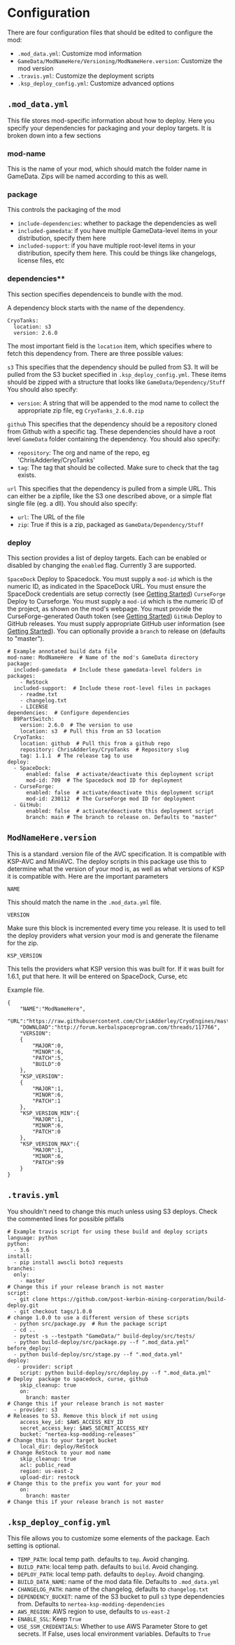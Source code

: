 # Configuration

There are four configuration files that should be edited to configure the mod:

* `.mod_data.yml`: Customize mod information
* `GameData/ModNameHere/Versioning/ModNameHere.version`: Customize the mod version
* `.travis.yml`: Customize the deployment scripts
* `.ksp_deploy_config.yml`: Customize advanced options

## `.mod_data.yml`
This file stores mod-specific information about how to deploy. Here you specify your dependencies for packaging and your deploy targets.
It is broken down into a few sections

### mod-name

This is the name of your mod, which should match the folder name in GameData. Zips will be named according to this as well.

### package

This controls the packaging of the mod

* `include-dependencies`: whether to package the dependencies as well
* `included-gamedata`: if you have multiple GameData-level items in your distribution, specify them here
* `included-support`: if you have multiple root-level items in your distribution, specify them here. This could be things like changelogs, license files, etc

### dependencies**

This section specifies dependenceis to bundle with the mod. 

A dependency block starts with the name of the dependency.
```
CryoTanks:
  location: s3
  version: 2.6.0  
```
 The most important field is the `location` item, which specifies where to fetch this dependency from. There are three possible values:

`s3`
This specifies that the dependency should be pulled from S3. It will be pulled from the S3 bucket specified in `.ksp_deploy_config.yml`. These items should be zipped with a structure that looks like `GameData/Dependency/Stuff` You should also specify:
* `version`: A string that will be appended to the mod name to collect the appropriate zip file, eg `CryoTanks_2.6.0.zip`

`github`
This specifies that the dependency should be a repository cloned from Github with a specific tag. These dependencies should have a root level `GameData` folder containing the dependency. You should also specify:
* `repository`: The org and name of the repo, eg 'ChrisAdderley/CryoTanks'
* `tag`: The tag that should be collected. Make sure to check that the tag exists.

`url`
This specifies that the dependency is pulled from a simple URL. This can either be a zipfile, like the S3 one described above, or a simple flat single file (eg. a dll). You should also specify:
* `url`: The URL of the file
* `zip`: True if this is a zip, packaged as `GameData/Dependency/Stuff`

### deploy

This section provides a list of deploy targets. Each can be enabled or disabled by changing the `enabled` flag. Currently 3 are supported.

`SpaceDock`
Deploy to Spacedock. You must supply a `mod-id` which is the numeric ID, as indicated in the SpaceDock URL. You must ensure the SpaceDock credentials are setup correctly (see [Getting Started](https://github.com/post-kerbin-mining-corporation/build-deploy/blob/master/docs/start.md))
`CurseForge`
Deploy to Curseforge. You must supply a `mod-id` which is the numeric ID of the project, as shown on the mod's webpage. You must provide the CurseForge-generated Oauth token (see [Getting Started](https://github.com/post-kerbin-mining-corporation/build-deploy/blob/master/docs/start.md))
`GitHub`
Deploy to GitHub releases. You must supply appropriate GitHub user information (see [Getting Started](https://github.com/post-kerbin-mining-corporation/build-deploy/blob/master/docs/start.md)). You can optionally provide a `branch` to release on (defaults to "master").

```
# Example annotated build data file
mod-name: ModNameHere  # Name of the mod's GameData directory
package:
  included-gamedata  # Include these gamedata-level folders in packages:
    - ReStock
  included-support:  # Include these root-level files in packages
    - readme.txt
    - changelog.txt
    - LICENSE
dependencies:  # Configure dependencies
  B9PartSwitch:
    version: 2.6.0  # The version to use
    location: s3  # Pull this from an S3 location
  CryoTanks:
    location: github  # Pull this from a github repo
    repository: ChrisAdderley/CryoTanks  # Repository slug
    tag: 1.1.1  # The release tag to use
deploy:
  - SpaceDock:
      enabled: false  # activate/deactivate this deployment script
      mod-id: 709  # The Spacedock mod ID for deployment
  - CurseForge:
      enabled: false  # activate/deactivate this deployment script
      mod-id: 230112  # The CurseForge mod ID for deployment
  - GitHub:
      enabled: false  # activate/deactivate this deployment script
      branch: main # The branch to release on. Defaults to "master"
```


## `ModNameHere.version`

This is a standard .version file of the AVC specification. It is compatible with KSP-AVC and MiniAVC. The deploy scripts in this package use this to determine what the version of your mod is, as well as what versions of KSP it is compatible with. Here are the important parameters

`NAME`

This should match the name in the `.mod_data.yml` file.

`VERSION`

Make sure this block is incremented every time you release. It is used to tell the deploy providers what version your mod is and generate the filename for the zip. 

`KSP_VERSION`

This tells the providers what KSP version this was built for. If it was built for 1.6.1, put that here. It will be entered on SpaceDock, Curse, etc

Example file.
```
{
    "NAME":"ModNameHere",
    "URL":"https://raw.githubusercontent.com/ChrisAdderley/CryoEngines/master/GameData/CryoEngines/Versioning/CryoEngines.version",
    "DOWNLOAD":"http://forum.kerbalspaceprogram.com/threads/117766",
    "VERSION":
    {
        "MAJOR":0,
        "MINOR":6,
        "PATCH":5,
        "BUILD":0
    },
    "KSP_VERSION":
    {
        "MAJOR":1,
        "MINOR":6,
        "PATCH":1
    },
    "KSP_VERSION_MIN":{
        "MAJOR":1,
        "MINOR":6,
        "PATCH":0
    },
    "KSP_VERSION_MAX":{
        "MAJOR":1,
        "MINOR":6,
        "PATCH":99
    }
}
```

## `.travis.yml`

You shouldn't need to change this much unless using S3 deploys. Check the commented lines for possible pitfalls
```
# Example travis script for using these build and deploy scripts
language: python
python:
  - 3.6
install:
  - pip install awscli boto3 requests
branches:
  only:
    - master                                                                     # Change this if your release branch is not master
script:
  - git clone https://github.com/post-kerbin-mining-corporation/build-deploy.git  
  - git checkout tags/1.0.0                                                     # change 1.0.0 to use a different version of these scripts
  - python src/package.py  # Run the package script
  - cd ..
  - pytest -s --testpath "GameData/" build-deploy/src/tests/  
  - python build-deploy/src/package.py --f ".mod_data.yml"  
before_deploy:
  - python build-deploy/src/stage.py --f ".mod_data.yml"
deploy:
   - provider: script
    script: python build-deploy/src/deploy.py --f ".mod_data.yml"              # Deploy  package to spacedock, curse, github
    skip_cleanup: true
    on:
      branch: master                                                           # Change this if your release branch is not master
  - provider: s3                                                               # Releases to S3. Remove this block if not using
    access_key_id: $AWS_ACCESS_KEY_ID
    secret_access_key: $AWS_SECRET_ACCESS_KEY
    bucket: "nertea-ksp-modding-releases"                                      # Change this to your target bucket
    local_dir: deploy/ReStock                                                  # Change ReStock to your mod name
    skip_cleanup: true
    acl: public_read
    region: us-east-2
    upload-dir: restock                                                        # Change this to the prefix you want for your mod
    on:
      branch: master                                                           # Change this if your release branch is not master
```

## `.ksp_deploy_config.yml`

This file allows you to customize some elements of the package. Each setting is optional. 

* `TEMP_PATH`: local temp path. defaults to `tmp`. Avoid changing.
* `BUILD_PATH`: local temp path. defaults to `build`. Avoid changing.
* `DEPLOY_PATH`: local temp path. defaults to `deploy`. Avoid changing.
* `BUILD_DATA_NAME`: name of the mod data file. Defaults to  `.mod_data.yml`
* `CHANGELOG_PATH`: name of the changelog, defaults to `changelog.txt`
* `DEPENDENCY_BUCKET`: name of the S3 bucket to pull `s3` type dependencies from. Defaults to `nertea-ksp-modding-dependencies`
* `AWS_REGION`: AWS region to use, defaults to `us-east-2`
* `ENABLE_SSL`: Keep `True`
* `USE_SSM_CREDENTIALS`: Whether to use AWS Parameter Store to get secrets. If False, uses local environment variables. Defaults to `True`
